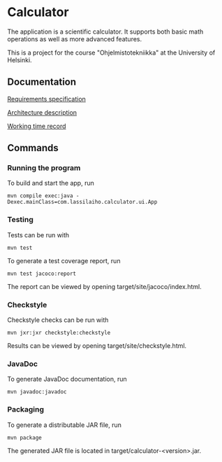 # Calculator

The application is a scientific calculator. It supports both basic math
operations as well as more advanced features.

This is a project for the course "Ohjelmistotekniikka" at the University of
Helsinki.

## Documentation

[Requirements specification](docs/requirements-specification.md)

[Architecture description](docs/architecture.md)

[Working time record](docs/working-time-record.md)

## Commands

### Running the program

To build and start the app, run
```
mvn compile exec:java -Dexec.mainClass=com.lassilaiho.calculator.ui.App
```

### Testing

Tests can be run with
```
mvn test
```
To generate a test coverage report, run
```
mvn test jacoco:report
```
The report can be viewed by opening target/site/jacoco/index.html.

### Checkstyle

Checkstyle checks can be run with
```
mvn jxr:jxr checkstyle:checkstyle
```
Results can be viewed by opening target/site/checkstyle.html.

### JavaDoc

To generate JavaDoc documentation, run
```
mvn javadoc:javadoc
```

### Packaging

To generate a distributable JAR file, run
```
mvn package
```
The generated JAR file is located in target/calculator-\<version>.jar.
